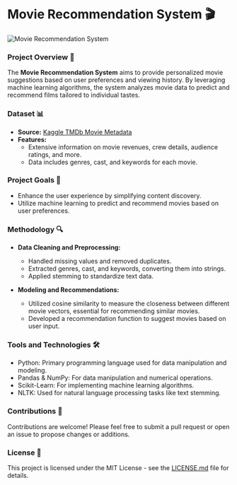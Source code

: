 # Movie Recommendation System 🎬

![Movie Recommendation System](image-link-placeholder)

### Project Overview 📌

The **Movie Recommendation System** aims to provide personalized movie suggestions based on user preferences and viewing history. By leveraging machine learning algorithms, the system analyzes movie data to predict and recommend films tailored to individual tastes.

### Dataset 📊

- **Source:** [Kaggle TMDb Movie Metadata](https://www.kaggle.com/datasets/tmdb/tmdb-movie-metadata)
- **Features:**
  - Extensive information on movie revenues, crew details, audience ratings, and more.
  - Data includes genres, cast, and keywords for each movie.

### Project Goals 🎯

- Enhance the user experience by simplifying content discovery.
- Utilize machine learning to predict and recommend movies based on user preferences.

### Methodology 🔍

- **Data Cleaning and Preprocessing:**
  - Handled missing values and removed duplicates.
  - Extracted genres, cast, and keywords, converting them into strings.
  - Applied stemming to standardize text data.

- **Modeling and Recommendations:**
  - Utilized cosine similarity to measure the closeness between different movie vectors, essential for recommending similar movies.
  - Developed a recommendation function to suggest movies based on user input.

### Tools and Technologies 🛠️

- Python: Primary programming language used for data manipulation and modeling.
- Pandas & NumPy: For data manipulation and numerical operations.
- Scikit-Learn: For implementing machine learning algorithms.
- NLTK: Used for natural language processing tasks like text stemming.


### Contributions 🤝

Contributions are welcome! Please feel free to submit a pull request or open an issue to propose changes or additions.

### License 📝

This project is licensed under the MIT License - see the [LICENSE.md](LICENSE) file for details.

